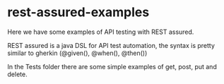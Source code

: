 # rest-assured-examples
Here we have some examples of API testing with REST assured.

REST assured is a java DSL for API test automation, the syntax is pretty similar to gherkin (@given(), @when(), @then())

In the Tests folder there are some simple examples of get, post, put and delete. 
